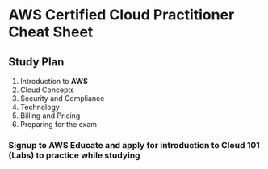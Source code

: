 # AWS Certified Cloud Practitioner Cheat Sheet
## Study Plan

1. Introduction to **AWS**
2. Cloud Concepts
3. Security and Compliance
4. Technology
5. Billing and Pricing
6. Preparing for the exam

### Signup to AWS Educate and apply for introduction to Cloud 101 (Labs) to practice while studying

